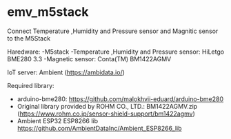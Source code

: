 # emv_m5stack
Connect Temperature ,Humidity and Pressure sensor and Magnitic sensor to the M5Stack

Haredware:
 -M5stack 
 -Temperature ,Humidity and Pressure sensor: HiLetgo BME280 3.3
 -Magnetic sensor: Conta(TM) BM1422AGMV

 IoT server: Ambient (https://ambidata.io/)

Required library:
  - arduino-bme280:
     https://github.com/malokhvii-eduard/arduino-bme280
  - Original library provided by ROHM CO., LTD.:
    BM1422AGMV.zip (https://www.rohm.co.jp/sensor-shield-support/bm1422agmv)
  - Ambient ESP32 ESP8266 lib
    https://github.com/AmbientDataInc/Ambient_ESP8266_lib



